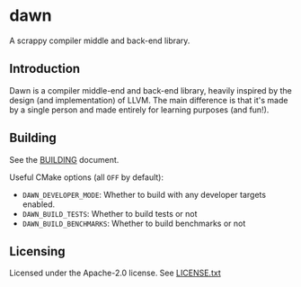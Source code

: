 # dawn

A scrappy compiler middle and back-end library.

## Introduction

Dawn is a compiler middle-end and back-end library, heavily inspired by the
design (and implementation) of LLVM. The main difference is that it's made by
a single person and made entirely for learning purposes (and fun!).

## Building

See the [BUILDING](BUILDING.md) document.

Useful CMake options (all `OFF` by default):

- `DAWN_DEVELOPER_MODE`: Whether to build with any developer targets enabled.
- `DAWN_BUILD_TESTS`: Whether to build tests or not
- `DAWN_BUILD_BENCHMARKS`: Whether to build benchmarks or not

## Licensing

Licensed under the Apache-2.0 license. See [LICENSE.txt](./LICENSE.txt)